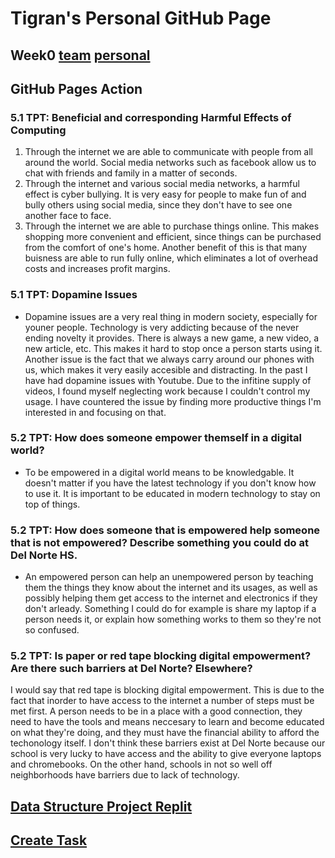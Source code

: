 # Tigran's Personal GitHub Page
## Week0 [team](https://github.com/Tigran7/TeamSaveUkraine/issues/4) [personal](https://github.com/Tigran7/TigranCSP3/issues/1)
## GitHub Pages Action
### 5.1 TPT: Beneficial and corresponding Harmful Effects of Computing
1. Through the internet we are able to communicate with people from all around the world. Social media networks such as facebook allow us to chat with friends and family in a matter of seconds.
2. Through the internet and various social media networks, a harmful effect is cyber bullying. It is very easy for people to make fun of and bully others using social media, since they don't have to see one another face to face.
3. Through the internet we are able to purchase things online. This makes shopping more convenient and efficient, since things can be purchased from the comfort of one's home. Another benefit of this is that many buisness are able to run fully online, which eliminates a lot of overhead costs and increases profit margins.
### 5.1 TPT: Dopamine Issues
- Dopamine issues are a very real thing in modern society, especially for youner people. Technology is very addicting because of the never ending novelty it provides. There is always a new game, a new video, a new article, etc. This makes it hard to stop once a person starts using it. Another issue is the fact that we always carry around our phones with us, which makes it very easily accesible and distracting. In the past I have had dopamine issues with Youtube. Due to the infitine supply of videos, I found myself neglecting work because I couldn't control my usage. I have countered the issue by finding more productive things I'm interested in and focusing on that.
### 5.2 TPT: How does someone empower themself in a digital world?
- To be empowered in a digital world means to be knowledgable. It doesn't matter if you have the latest technology if you don't know how to use it. It is important to be educated in modern technology to stay on top of things. 
### 5.2 TPT: How does someone that is empowered help someone that is not empowered? Describe something you could do at Del Norte HS.
- An empowered person can help an unempowered person by teaching them the things they know about the internet and its usages, as well as possibly helping them get access to the internet and electronics if they don't arleady. Something I could do for example is share my laptop if a person needs it, or explain how something works to them so they're not so confused.
### 5.2 TPT: Is paper or red tape blocking digital empowerment? Are there such barriers at Del Norte? Elsewhere?
I would say that red tape is blocking digital empowerment. This is due to the fact that inorder to have access to the internet a number of steps must be met first. A person needs to be in a place with a good connection, they need to have the tools and means neccesary to learn and become educated on what they're doing, and they must have the financial ability to afford the techonology itself. I don't think these barriers exist at Del Norte because our school is very lucky to have access and the ability to give everyone laptops and chromebooks. On the other hand, schools in not so well off neighborhoods have barriers due to lack of technology.
## [Data Structure Project Replit](https://replit.com/@Tigran7/TigranCSP3-1#practice.py)
## [Create Task](https://replit.com/@Tigran7/TigranCSP3-1#Createtask.js)


